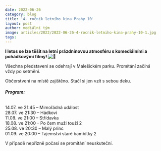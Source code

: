 ```yaml
---
date: 2022-06-26
category: blog
title: '4. ročník letního kina Prahy 10'
layout: post
author: mediální tým
image: articles/2022/2022-06-26-4-rocnik-letniho-kina-prahy-10-1.jpg
tags:
---
```


**I letos se lze těšít na letní prázdninovou atmosféru s komediálními a pohádkovými filmy!  ![🙂](https://s.w.org/images/core/emoji/11.2.0/svg/1f642.svg)** 

Všechna představení se odehrají v Malešickém parku. Promítání začíná vždy po setmění.

Občerstvení na místě zajištěno. Stačí si jen vzít s sebou deku.

###### **Program:**

14.07. ve 21:45 – Mimořádná událost  
28.07. ve 21:30 – Hádkovi  
11.08. ve 21:00 – Střídavka  
18.08. ve 21:00 – Po čem muži touží 2  
25.08. ve 20:30 – Malý princ  
01.09. ve 20:00 – Tajemství staré bambitky 2

V případě nepřízně počasí se promítání neuskuteční.
